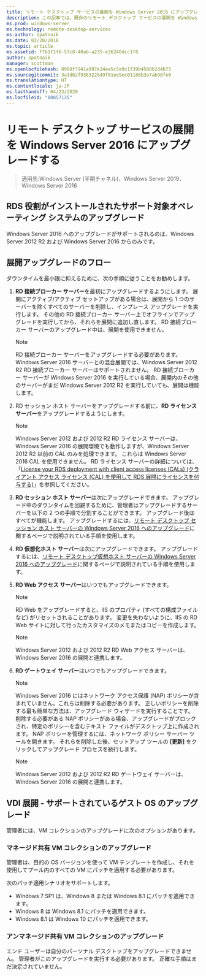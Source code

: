 ```yaml
---
title: リモート デスクトップ サービスの展開を Windows Server 2016 にアップグレードする
description: この記事では、既存のリモート デスクトップ サービスの展開を Windows Server 2016 にアップグレードする方法について説明します。
ms.prod: windows-server
ms.technology: remote-desktop-services
ms.author: spatnaik
ms.date: 03/20/2018
ms.topic: article
ms.assetid: f7b1f1f6-57c8-40ab-a235-e36240dcc1f8
author: spatnaik
manager: scottman
ms.openlocfilehash: 8980f7941a997e24ea5c5a9c1f39b4588b234b75
ms.sourcegitcommit: 3a3d62f938322849f81ee9ec01186b3e7ab90fe0
ms.translationtype: HT
ms.contentlocale: ja-JP
ms.lasthandoff: 04/23/2020
ms.locfileid: "80857135"
---
```

# <a name="upgrading-your-remote-desktop-services-deployments-to-windows-server-2016"></a>リモート デスクトップ サービスの展開を Windows Server 2016 にアップグレードする

>適用先:Windows Server (半期チャネル)、Windows Server 2019、Windows Server 2016

## <a name="supported-os-upgrades-with-rds-role-installed"></a>RDS 役割がインストールされたサポート対象オペレーティング システムのアップグレード
Windows Server 2016 へのアップグレードがサポートされるのは、Windows Server 2012 R2 および Windows Server 2016 からのみです。

## <a name="flow-for-deployment-upgrades"></a>展開アップグレードのフロー
ダウンタイムを最小限に抑えるために、次の手順に従うことをお勧めします。

1. **RD 接続ブローカー サーバー**を最初にアップグレードするようにします。 展開にアクティブ/アクティブ セットアップがある場合は、展開から 1 つのサーバーを除くすべてのサーバーを削除し、インプレース アップグレードを実行します。 その他の RD 接続ブローカー サーバー上でオフラインでアップグレードを実行してから、それらを展開に追加し直します。 RD 接続ブローカー サーバーのアップグレード中は、展開を使用できません。

   > [!NOTE] 
   > RD 接続ブローカー サーバーをアップグレードする必要があります。 Windows Server 2016 サーバーとの混合展開では、Windows Server 2012 R2 RD 接続ブローカー サーバーはサポートされません。 RD 接続ブローカー サーバーが Windows Server 2016 を実行している場合、展開内のその他のサーバーがまだ Windows Server 2012 R2 を実行していても、展開は機能します。

2. RD セッション ホスト サーバーをアップグレードする前に、**RD ライセンス サーバー**をアップグレードするようにします。
   > [!NOTE] 
   > Windows Server 2012 および 2012 R2 RD ライセンス サーバーは、Windows Server 2016 の展開環境でも動作しますが、Windows Server 2012 R2 以前の CAL のみを処理できます。 これらは Windows Server 2016 CAL を使用できません。 RD ライセンス サーバーの詳細については、「[License your RDS deployment with client access licenses (CALs) (クライアント アクセス ライセンス (CAL) を使用して RDS 展開にライセンスを付与する)](rds-client-access-license.md)」を参照してください。

3. **RD セッション ホスト サーバー**は次にアップグレードできます。 アップグレード中のダウンタイムを回避するために、管理者はアップグレードするサーバーを以下の 2 つの手順で分割することができます。 アップグレード後はすべてが機能します。 アップグレードするには、[リモート デスクトップ セッション ホスト サーバーの Windows Server 2016 へのアップグレード](upgrade-to-rdsh.md)に関するページで説明されている手順を使用します。

4. **RD 仮想化ホスト サーバー**は次にアップグレードできます。 アップグレードするには、[リモート デスクトップ仮想ホスト サーバーの Windows Server 2016 へのアップグレード](upgrade-to-rdvh.md)に関するページで説明されている手順を使用します。

5. **RD Web アクセス サーバー**はいつでもアップグレードできます。
   > [!NOTE]
   > RD Web をアップグレードすると、IIS のプロパティ (すべての構成ファイルなど) がリセットされることがあります。 変更を失わないように、IIS の RD Web サイトに対して行ったカスタマイズのメモまたはコピーを作成します。

   > [!NOTE] 
   > Windows Server 2012 および 2012 R2 RD Web アクセス サーバーは、Windows Server 2016 の展開と連携します。

6. **RD ゲートウェイ サーバー**はいつでもアップグレードできます。
   > [!NOTE]
   > Windows Server 2016 にはネットワーク アクセス保護 (NAP) ポリシーが含まれていません。これらは削除する必要があります。 正しいポリシーを削除する最も簡単な方法は、アップグレード ウィザードを実行することです。 削除する必要がある NAP ポリシーがある場合、アップグレードがブロックされ、特定のポリシーを含むテキスト ファイルがデスクトップ上に作成されます。 NAP ポリシーを管理するには、ネットワーク ポリシー サーバー ツールを開きます。 それらを削除した後、セットアップ ツールの **[更新]** をクリックしてアップグレード プロセスを続行します。 

   > [!NOTE] 
   > Windows Server 2012 および 2012 R2 RD ゲートウェイ サーバーは、Windows Server 2016 の展開と連携します。

## <a name="vdi-deployment--supported-guest-os-upgrade"></a>VDI 展開 - サポートされているゲスト OS のアップグレード
管理者には、VM コレクションのアップグレードに次のオプションがあります。

### <a name="upgrade-managed-shared-vm-collections"></a>マネージド共有 VM コレクションのアップグレード 
管理者は、目的の OS バージョンを使って VM テンプレートを作成し、それを使用してプール内のすべての VM にパッチを適用する必要があります。 

次のパッチ適用シナリオをサポートします。
- Windows 7 SP1 は、Windows 8 または Windows 8.1 にパッチを適用できます。
- Windows 8 は Windows 8.1 にパッチを適用できます。
- Windows 8.1 は Windows 10 にパッチを適用できます。

### <a name="upgrade-unmanaged-shared-vm-collections"></a>アンマネージド共有 VM コレクションのアップグレード 
エンド ユーザーは自分のパーソナル デスクトップをアップグレードできません。 管理者がこのアップグレードを実行する必要があります。 正確な手順はまだ決定されていません。